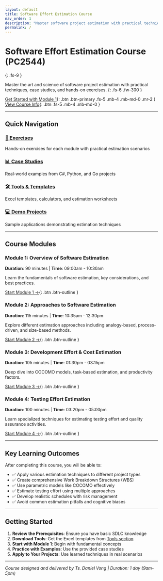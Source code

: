 ```yaml
---
layout: default
title: Software Effort Estimation Course
nav_order: 1
description: "Master software project estimation with practical techniques and real-world examples"
permalink: /
---
```


# Software Effort Estimation Course (PC2544)
{: .fs-9 }

Master the art and science of software project estimation with practical techniques, case studies, and hands-on exercises.
{: .fs-6 .fw-300 }

[Get Started with Module 1](exercises/module1/){: .btn .btn-primary .fs-5 .mb-4 .mb-md-0 .mr-2 }
[View Course Info](https://www.dreamcatcher.asia/training/2544){: .btn .fs-5 .mb-4 .mb-md-0 }

---

## Quick Navigation

<div class="grid">
  <div class="grid-item">
    <h3><a href="exercises/">🎯 Exercises</a></h3>
    <p>Hands-on exercises for each module with practical estimation scenarios</p>
  </div>
  
  <div class="grid-item">
    <h3><a href="case-studies/">📊 Case Studies</a></h3>
    <p>Real-world examples from C#, Python, and Go projects</p>
  </div>
  
  <div class="grid-item">
    <h3><a href="tools/">🛠️ Tools & Templates</a></h3>
    <p>Excel templates, calculators, and estimation worksheets</p>
  </div>
  
  <div class="grid-item">
    <h3><a href="demos/">💻 Demo Projects</a></h3>
    <p>Sample applications demonstrating estimation techniques</p>
  </div>
</div>

---

## Course Modules

### Module 1: Overview of Software Estimation
**Duration**: 90 minutes | **Time**: 09:00am - 10:30am

Learn the fundamentals of software estimation, key considerations, and best practices.

[Start Module 1 →](exercises/module1/){: .btn .btn-outline }

### Module 2: Approaches to Software Estimation  
**Duration**: 115 minutes | **Time**: 10:35am - 12:30pm

Explore different estimation approaches including analogy-based, process-driven, and size-based methods.

[Start Module 2 →](exercises/module2/){: .btn .btn-outline }

### Module 3: Development Effort & Cost Estimation
**Duration**: 105 minutes | **Time**: 01:30pm - 03:15pm

Deep dive into COCOMO models, task-based estimation, and productivity factors.

[Start Module 3 →](exercises/module3/){: .btn .btn-outline }

### Module 4: Testing Effort Estimation
**Duration**: 100 minutes | **Time**: 03:20pm - 05:00pm

Learn specialized techniques for estimating testing effort and quality assurance activities.

[Start Module 4 →](exercises/module4/){: .btn .btn-outline }

---

## Key Learning Outcomes

After completing this course, you will be able to:

- ✅ Apply various estimation techniques to different project types
- ✅ Create comprehensive Work Breakdown Structures (WBS)  
- ✅ Use parametric models like COCOMO effectively
- ✅ Estimate testing effort using multiple approaches
- ✅ Develop realistic schedules with risk management
- ✅ Avoid common estimation pitfalls and cognitive biases

---

## Getting Started

1. **Review the Prerequisites**: Ensure you have basic SDLC knowledge
2. **Download Tools**: Get the Excel templates from [Tools section](tools/)
3. **Start with Module 1**: Begin with fundamental concepts
4. **Practice with Examples**: Use the provided case studies
5. **Apply to Your Projects**: Use learned techniques in real scenarios

---

*Course designed and delivered by Ts. Daniel Vong | Duration: 1 day (9am-5pm)*
